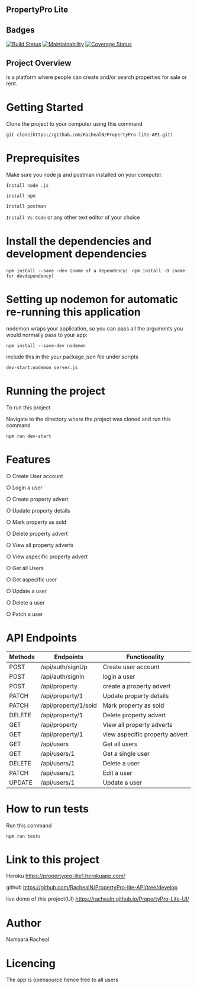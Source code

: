 ## PropertyPro Lite


## Badges

[![Build Status](https://travis-ci.org/RachealN/PropertyPro-lite-API.svg?branch=develop)](https://travis-ci.org/RachealN/PropertyPro-lite-API)
[![Maintainability](https://api.codeclimate.com/v1/badges/06a3edf7c0f6968c556d/maintainability)](https://codeclimate.com/github/RachealN/PropertyPro-lite-API/maintainability)
[![Coverage Status](https://coveralls.io/repos/github/RachealN/PropertyPro-lite-API/badge.svg?branch=develop)](https://coveralls.io/github/RachealN/PropertyPro-lite-API?branch=develop)

## Project Overview
is a platform where people can create and/or search properties for sale or rent.

# Getting Started

Clone the project to your computer using this command

```git clone(https://github.com/RachealN/PropertyPro-lite-API.git)```

# Preprequisites
Make sure you node js and postman installed on your computer.

```Install node .js```

```install npm```

```Install postman```

```Install Vs Code```   or any other text editor of your choice

# Install the dependencies and development dependencies
```npm install --save -dev (name of a dependency) ```
```npm install -D (name for devdependency) ```



# Setting up nodemon for automatic re-running this application
nodemon wraps your application, so you can pass all the arguments you would normally pass to your app:

```npm install --save-dev nodemon ```

include this in the your package.json file under scripts

```dev-start:nodemon server.js```

# Running the project

To run this project

Navigate to the directory where the project was cloned and run this command

```npm run dev-start```


# Features

○	Create User account

○	Login a user

○	Create property advert

○	Update property details

○	Mark property as sold

○	Delete property advert

○	View all property adverts

○	View aspecific property advert

○	Get all Users

○	Get aspecific user

○	Update a user

○	Delete a user

○	Patch a user


# API Endpoints
| Methods | Endpoints           |Functionality|
----------|---------------------|-------------------------------|
|  POST| /api/auth/signUp   |  Create user account            ||          
|  POST | /api/auth/signIn   |  login a user            ||          
   POST | /api/property    | create a property advert       | |          
|  PATCH  | /api/property/1    |  Update property details   | |           
|  PATCH  | /api/property/1/sold    |  Mark property as sold | |           
|  DELETE  |/api/property/1   |  Delete property advert          | |           
|  GET  |/api/property   |  View all property adverts |              ||           
|  GET  |/api/property/1   | view aspecific property advert |                     ||            
|  GET  |/api/users   |  Get all users |                    ||           
|  GET  |/api/users/1   |  Get a single user |              | |            
|  DELETE  |/api/users/1   |  Delete a user |               |
|  PATCH  |/api/users/1   |  Edit a user |               |
|  UPDATE  |/api/users/1   |  Update a user |               |


# How to run tests

Run this command

```npm run tests```

# Link to this project

Heroku 
https://propertypro-lite1.herokuapp.com/

github
https://github.com/RachealN/PropertyPro-lite-API/tree/develop

live demo of this project(UI)
https://rachealn.github.io/PropertyPro-Lite-UI/


# Author

Namaara Racheal

# Licencing

The app is opensource hence free to all users




 



